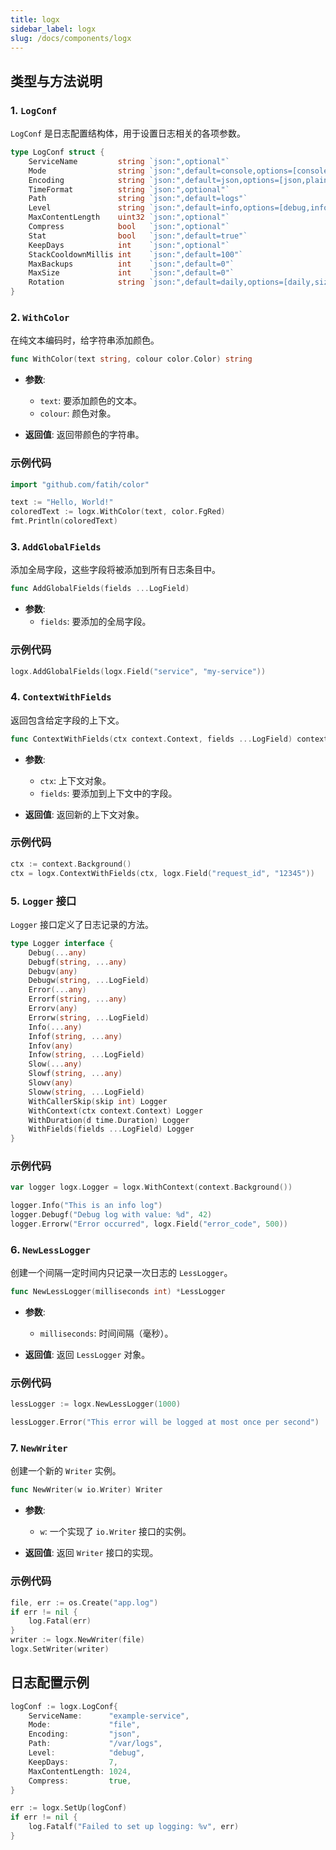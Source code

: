 ```yaml
---
title: logx
sidebar_label: logx
slug: /docs/components/logx
---
```


## 类型与方法说明

### 1. `LogConf`

`LogConf` 是日志配置结构体，用于设置日志相关的各项参数。

```go
type LogConf struct {
	ServiceName         string `json:",optional"`
	Mode                string `json:",default=console,options=[console,file,volume]"`
	Encoding            string `json:",default=json,options=[json,plain]"`
	TimeFormat          string `json:",optional"`
	Path                string `json:",default=logs"`
	Level               string `json:",default=info,options=[debug,info,error,severe]"`
	MaxContentLength    uint32 `json:",optional"`
	Compress            bool   `json:",optional"`
	Stat                bool   `json:",default=true"`
	KeepDays            int    `json:",optional"`
	StackCooldownMillis int    `json:",default=100"`
	MaxBackups          int    `json:",default=0"`
	MaxSize             int    `json:",default=0"`
	Rotation            string `json:",default=daily,options=[daily,size]"`
}
```

### 2. `WithColor`

在纯文本编码时，给字符串添加颜色。

```go
func WithColor(text string, colour color.Color) string
```

- **参数**:
    - `text`: 要添加颜色的文本。
    - `colour`: 颜色对象。

- **返回值**: 返回带颜色的字符串。

### 示例代码

```go
import "github.com/fatih/color"

text := "Hello, World!"
coloredText := logx.WithColor(text, color.FgRed)
fmt.Println(coloredText)
```

### 3. `AddGlobalFields`

添加全局字段，这些字段将被添加到所有日志条目中。

```go
func AddGlobalFields(fields ...LogField)
```

- **参数**:
    - `fields`: 要添加的全局字段。

### 示例代码

```go
logx.AddGlobalFields(logx.Field("service", "my-service"))
```

### 4. `ContextWithFields`

返回包含给定字段的上下文。

```go
func ContextWithFields(ctx context.Context, fields ...LogField) context.Context
```

- **参数**:
    - `ctx`: 上下文对象。
    - `fields`: 要添加到上下文中的字段。

- **返回值**: 返回新的上下文对象。

### 示例代码

```go
ctx := context.Background()
ctx = logx.ContextWithFields(ctx, logx.Field("request_id", "12345"))
```

### 5. `Logger` 接口

`Logger` 接口定义了日志记录的方法。

```go
type Logger interface {
	Debug(...any)
	Debugf(string, ...any)
	Debugv(any)
	Debugw(string, ...LogField)
	Error(...any)
	Errorf(string, ...any)
	Errorv(any)
	Errorw(string, ...LogField)
	Info(...any)
	Infof(string, ...any)
	Infov(any)
	Infow(string, ...LogField)
	Slow(...any)
	Slowf(string, ...any)
	Slowv(any)
	Sloww(string, ...LogField)
	WithCallerSkip(skip int) Logger
	WithContext(ctx context.Context) Logger
	WithDuration(d time.Duration) Logger
	WithFields(fields ...LogField) Logger
}
```

### 示例代码

```go
var logger logx.Logger = logx.WithContext(context.Background())

logger.Info("This is an info log")
logger.Debugf("Debug log with value: %d", 42)
logger.Errorw("Error occurred", logx.Field("error_code", 500))
```

### 6. `NewLessLogger`

创建一个间隔一定时间内只记录一次日志的 `LessLogger`。

```go
func NewLessLogger(milliseconds int) *LessLogger
```

- **参数**:
    - `milliseconds`: 时间间隔（毫秒）。

- **返回值**: 返回 `LessLogger` 对象。

### 示例代码

```go
lessLogger := logx.NewLessLogger(1000)

lessLogger.Error("This error will be logged at most once per second")
```

### 7. `NewWriter`

创建一个新的 `Writer` 实例。

```go
func NewWriter(w io.Writer) Writer
```

- **参数**:
    - `w`: 一个实现了 `io.Writer` 接口的实例。

- **返回值**: 返回 `Writer` 接口的实现。

### 示例代码

```go
file, err := os.Create("app.log")
if err != nil {
	log.Fatal(err)
}
writer := logx.NewWriter(file)
logx.SetWriter(writer)
```

## 日志配置示例

```go
logConf := logx.LogConf{
	ServiceName:      "example-service",
	Mode:             "file",
	Encoding:         "json",
	Path:             "/var/logs",
	Level:            "debug",
	KeepDays:         7,
	MaxContentLength: 1024,
	Compress:         true,
}

err := logx.SetUp(logConf)
if err != nil {
	log.Fatalf("Failed to set up logging: %v", err)
}
```
